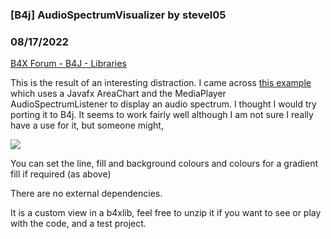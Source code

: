 ### [B4j] AudioSpectrumVisualizer by stevel05
### 08/17/2022
[B4X Forum - B4J - Libraries](https://www.b4x.com/android/forum/threads/142377/)

This is the result of an interesting distraction. I came across [this example](https://victor-fx.blogspot.com/2017/08/audio-visualization-in-javafx.html) which uses a Javafx AreaChart and the MediaPlayer AudioSpectrumListener to display an audio spectrum. I thought I would try porting it to B4j. It seems to work fairly well although I am not sure I really have a use for it, but someone might,  
  

![](https://www.b4x.com/android/forum/attachments/132651)

  
You can set the line, fill and background colours and colours for a gradient fill if required (as above)  
  
There are no external dependencies.  
  
It is a custom view in a b4xlib, feel free to unzip it if you want to see or play with the code, and a test project.